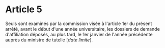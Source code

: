 # Article 5

Seuls sont examinés par la commission visée à l'article 1er du présent arrêté, avant le début d'une année universitaire, les dossiers de demande d'affiliation déposés, au plus tard, le 1er janvier de l'année précédente auprès du ministre de tutelle [*date limite*].
